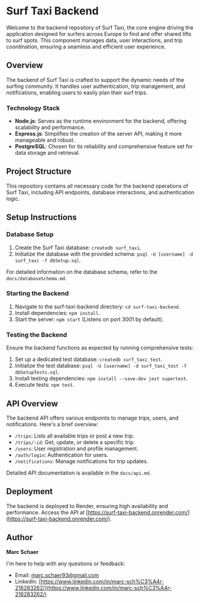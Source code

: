 # Surf Taxi Backend

Welcome to the backend repository of Surf Taxi, the core engine driving the application designed for surfers across Europe to find and offer shared lifts to surf spots. This component manages data, user interactions, and trip coordination, ensuring a seamless and efficient user experience.

## Overview

The backend of Surf Taxi is crafted to support the dynamic needs of the surfing community. It handles user authentication, trip management, and notifications, enabling users to easily plan their surf trips.

### Technology Stack

- **Node.js**: Serves as the runtime environment for the backend, offering scalability and performance.
- **Express.js**: Simplifies the creation of the server API, making it more manageable and robust.
- **PostgreSQL**: Chosen for its reliability and comprehensive feature set for data storage and retrieval.

## Project Structure

This repository contains all necessary code for the backend operations of Surf Taxi, including API endpoints, database interactions, and authentication logic.

## Setup Instructions

### Database Setup

1. Create the Surf Taxi database: `createdb surf_taxi`.
2. Initialize the database with the provided schema: `psql -U [username] -d surf_taxi -f dbSetup.sql`.

For detailed information on the database schema, refer to the `docs/databaseSchema.md`.

### Starting the Backend

1. Navigate to the surf-taxi-backend directory: `cd surf-taxi-backend`.
2. Install dependencies: `npm install`.
3. Start the server: `npm start` (Listens on port 3001 by default).

### Testing the Backend

Ensure the backend functions as expected by running comprehensive tests:

1. Set up a dedicated test database: `createdb surf_taxi_test`.
2. Initialize the test database: `psql -U [username] -d surf_taxi_test -f dbSetupTests.sql`.
3. Install testing dependencies: `npm install --save-dev jest supertest`.
4. Execute tests: `npm test`.

## API Overview

The backend API offers various endpoints to manage trips, users, and notifications. Here's a brief overview:

- `/trips`: Lists all available trips or post a new trip.
- `/trips/:id`: Get, update, or delete a specific trip.
- `/users`: User registration and profile management.
- `/auth/login`: Authentication for users.
- `/notifications`: Manage notifications for trip updates.

Detailed API documentation is available in the `docs/api.md`.

## Deployment

The backend is deployed to Render, ensuring high availability and performance. Access the API at [https://surf-taxi-backend.onrender.com/](https://surf-taxi-backend.onrender.com/).

## Author

**Marc Schaer**

I'm here to help with any questions or feedback:

- Email: marc.schaer93@gmail.com
- LinkedIn: [https://www.linkedin.com/in/marc-sch%C3%A4r-216283262/](https://www.linkedin.com/in/marc-sch%C3%A4r-216283262/)
